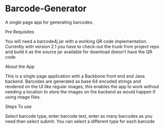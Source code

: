 # Barcode-Generator
A single page app for generating barcodes.

Pre Requisites

You will need a barcode4j jar with a working QR code implementation. Currently with version 2.1 you have to check-out the trunk 
from project repo and build it as the source jar available for download doesn't have the QR code.

About the App

This is a single page application with a Backbone front end and Java backend. Barcodes are generated as base 64 encoded strings 
and rendered on the UI like regular images, this enables the app to work without needing a location to store the images on the backend as would happen if using image files. 

Steps To use

Select barcode type, enter barcode text, enter as many barcodes as you need then select submit.
You can select a different type for each barcode
